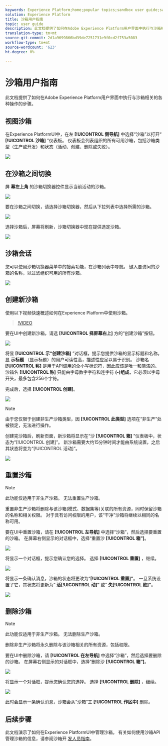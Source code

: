 ```yaml
---
keywords: Experience Platform;home;popular topics;sandbox user guide;sandbox guide
solution: Experience Platform
title: 沙箱用户指南
topic: user guide
description: 此文档提供了如何在Adobe Experience Platform用户界面中执行与沙箱相关的各种操作的步骤。
translation-type: tm+mt
source-git-commit: 2d1a9699866bd39de7251731e9f0cd2f753a5083
workflow-type: tm+mt
source-wordcount: '623'
ht-degree: 0%

---
```



# 沙箱用户指南

此文档提供了如何在Adobe Experience Platform用户界面中执行与沙箱相关的各种操作的步骤。

## 视图沙箱

在Experience PlatformUI中，在左 **[!UICONTROL 侧导航]** 中选择“沙箱”以打开“ **[!UICONTROL 沙箱]** ”仪表板。 仪表板会列表组织的所有可用沙箱，包括沙箱类型（生产或开发）和状态（活动、创建、删除或失败）。

![](../images/ui/view-sandboxes.png)

## 在沙箱之间切换

屏 **幕左上角** 的沙箱切换器控件显示当前活动的沙箱。

![](../images/ui/sandbox-switcher.png)

要在沙箱之间切换，请选择沙箱切换器，然后从下拉列表中选择所需的沙箱。

![](../images/ui/switcher-menu.png)

选择沙箱后，屏幕将刷新，沙箱切换器中现在提供选定沙箱。

![](../images/ui/switched.png)

## 沙箱会话

您可以使用沙箱切换器菜单中的搜索功能，在沙箱列表中导航。 键入要访问的沙箱的名称，以过滤组织可用的所有沙箱。

![](../images/ui/sandbox-search.png)

## 创建新沙箱

使用以下视频快速概述如何在Experience Platform中使用沙箱。

>[!VIDEO](https://video.tv.adobe.com/v/29838/?quality=12&learn=on)

要在UI中创建新沙箱，请选 **[!UICONTROL 择屏幕右上]** 方的“创建沙箱”按钮。

![](../images/ui/create-sandbox.png)

将显 **[!UICONTROL 示“创建沙箱]** ”对话框，提示您提供沙箱的显示标题和名称。 显 **示标题** （显示标题）的用户可读性高，描述性应足以易于识别。 沙箱名 **[!UICONTROL 称]** 是用于API调用的全小写标识符，因此应该是唯一和简洁的。 沙箱名 **[!UICONTROL 称]** 只能由字母数字字符和连字符 **(-)组成**，它必须以字母开头，最多包含256个字符。

完成后，选择 **[!UICONTROL 创建]**。

![](../images/ui/create-dialog.png)

>[!NOTE]
>
>由于您仅限于创建非生产沙箱类型，因 **[!UICONTROL 此类型]** 选项在“非生产”处被锁定，无法进行操作。

创建完沙箱后，刷新页面，新沙箱将显示在“沙 **[!UICONTROL 箱]** ”仪表板中，状态为“[!UICONTROL 创建]”。 新沙箱需要大约15分钟时间才能由系统设置，之后其状态将变为“[!UICONTROL 活动]”。

![](../images/ui/creating.png)

## 重置沙箱

>[!NOTE]
>
>此功能仅适用于非生产沙箱。 无法重置生产沙箱。

重置非生产沙箱将删除与该沙箱(模式、数据集等)关联的所有资源，同时保留沙箱的名称和相关权限。 对于具有访问权限的用户，该“干净”沙箱将继续以相同的名称可用。

要在UI中重置沙箱，请在 **[!UICONTROL 左导航]** 中选择“沙箱”，然后选择要重置的沙箱。 在屏幕右侧显示的对话框中，选择“重置沙 **[!UICONTROL 箱”]**。

![](../images/ui/reset-sandbox.png)

将显示一个对话框，提示您确认您的选择。 选择 **[!UICONTROL 重置]** ，继续。

![](../images/ui/reset-confirm.png)

将显示一条确认消息，沙箱的状态将更改为“**[!UICONTROL 重置]”**。 一旦系统设置了它，其状态将更新为“ **活[!UICONTROL 动]”** 或“ **失[!UICONTROL 败]”**。

![](../images/ui/resetting.png)

## 删除沙箱

>[!NOTE]
>
>此功能仅适用于非生产沙箱。 无法删除生产沙箱。

删除非生产沙箱将永久删除与该沙箱相关的所有资源，包括权限。

要在UI中删除沙箱，请 **[!UICONTROL 在左导航]** 中选择“沙箱”，然后选择要删除的沙箱。 在屏幕右侧显示的对话框中，选择“删除沙 **[!UICONTROL 箱”]**。

![](../images/ui/delete-sandbox.png)

将显示一个对话框，提示您确认您的选择。 选择 **[!UICONTROL 删除]** ，继续。

![](../images/ui/delete-confirm.png)

此时会显示一条确认消息，沙箱会从“沙箱”工 **[!UICONTROL 作区中]** 删除。

## 后续步骤

此文档演示了如何在Experience PlatformUI中管理沙箱。 有关如何使用沙箱API管理沙箱的信息，请参阅沙箱开 [发人员指南](../api/getting-started.md)。